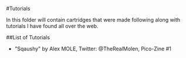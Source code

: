 #Tutorials

In this folder will contain cartridges that were made following along with tutorials I have found all over the web.


##List of Tutorials

* "Sqaushy" by Alex MOLE, Twitter: @TheRealMolen, Pico-Zine #1
